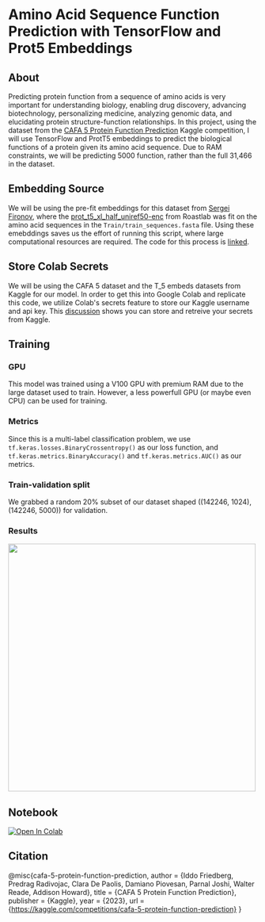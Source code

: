 # Amino Acid Sequence Function Prediction with TensorFlow and Prot5 Embeddings

## About 

Predicting protein function from a sequence of amino acids is very important for understanding biology, enabling drug discovery, advancing biotechnology, personalizing medicine, analyzing genomic data, and elucidating protein structure-function relationships. In this project, using the dataset from the [CAFA 5 Protein Function Prediction](https://www.kaggle.com/competitions/cafa-5-protein-function-prediction) Kaggle competition, I will use TensorFlow and ProtT5 embeddings to predict the biological functions of a protein given its amino acid sequence. Due to RAM constraints, we will be predicting 5000 function, rather than the full 31,466 in the dataset.

## Embedding Source

We will be using the pre-fit embeddings for this dataset from [Sergei Fironov](https://www.kaggle.com/datasets/sergeifironov/t5embeds/data), where the [prot_t5_xl_half_uniref50-enc](https://huggingface.co/Rostlab/prot_t5_xl_half_uniref50-enc) from Roastlab was fit on the amino acid sequences in the `Train/train_sequences.fasta` file. Using these emebddings saves us the effort of running this script, where large computational resources are required. The code for this process is [linked](https://www.kaggle.com/code/sergeifironov/t5embeds-calculation-only-few-samples).

## Store Colab Secrets

We will be using the CAFA 5 dataset and the T_5 embeds datasets from Kaggle for our model. In order to get this into Google Colab and replicate this code, we utilize Colab's secrets feature to store our Kaggle username and api key. This [discussion](https://www.kaggle.com/discussions/general/74235) shows you can store and retreive your secrets from Kaggle.

## Training

### GPU
This model was trained using a V100 GPU with premium RAM due to the large dataset used to train. However, a less powerfull GPU (or maybe even CPU) can be used for training.

### Metrics 
Since this is a multi-label classification problem, we use `tf.keras.losses.BinaryCrossentropy()` as our loss function, and `tf.keras.metrics.BinaryAccuracy()` and `tf.keras.metrics.AUC()` as our metrics. 

### Train-validation split
We grabbed a random 20% subset of our dataset shaped ((142246, 1024), (142246, 5000)) for validation.

### Results
<img src='https://github.com/danplotkin/ProtienPrediction/assets/116699460/9bdf470a-29a9-4998-90f0-65ee0a5e6b65' width='500' height='500'>

## Notebook
[![Open In Colab](https://colab.research.google.com/assets/colab-badge.svg)](https://colab.research.google.com/github/danplotkin/ProtienPrediction/blob/main/ProtienPrediction.ipynb)

## Citation
@misc{cafa-5-protein-function-prediction,
    author = {Iddo Friedberg, Predrag Radivojac, Clara De Paolis, Damiano Piovesan, Parnal Joshi, Walter Reade, Addison Howard},
    title = {CAFA 5 Protein Function Prediction},
    publisher = {Kaggle},
    year = {2023},
    url = {https://kaggle.com/competitions/cafa-5-protein-function-prediction}
}
